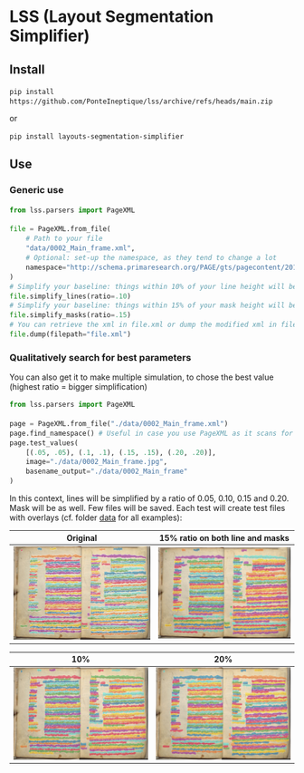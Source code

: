 LSS (Layout Segmentation Simplifier)
====================================


## Install

`pip install https://github.com/PonteIneptique/lss/archive/refs/heads/main.zip`

or 

`pip install layouts-segmentation-simplifier`
## Use

### Generic use

```python
from lss.parsers import PageXML

file = PageXML.from_file(
    # Path to your file
    "data/0002_Main_frame.xml",
    # Optional: set-up the namespace, as they tend to change a lot
    namespace="http://schema.primaresearch.org/PAGE/gts/pagecontent/2019-07-15" 
)
# Simplify your baseline: things within 10% of your line height will be discarded (Seems to be a good number)
file.simplify_lines(ratio=.10)
# Simplify your baseline: things within 15% of your mask height will be discarded (Seems to be a good number)
file.simplify_masks(ratio=.15)
# You can retrieve the xml in file.xml or dump the modified xml in file.xml
file.dump(filepath="file.xml")

```

### Qualitatively search for best parameters

You can also get it to make multiple simulation, to chose the best value (highest ratio = bigger simplification)

```python
from lss.parsers import PageXML

page = PageXML.from_file("./data/0002_Main_frame.xml")
page.find_namespace() # Useful in case you use PageXML as it scans for the right namespace
page.test_values(
    [(.05, .05), (.1, .1), (.15, .15), (.20, .20)],
    image="./data/0002_Main_frame.jpg",
    basename_output="./data/0002_Main_frame"
)
```

In this context, lines will be simplified by a ratio of 0.05, 0.10, 0.15 and 0.20. Mask will be as well. 
Few files will be saved. Each test will create test files with overlays (cf. folder [data](./data) for all examples):

Original            |  15% ratio on both line and masks
:-------------------------:|:-------------------------:
![Original Mask](./data/0002_Main_frame.jpg.original.jpg)  |  ![Original Mask](./data/0002_Main_frame.jpg.line0.15-mask0.15.jpg)

10%            |  20%
:-------------------------:|:-------------------------:
![Original Mask](./data/0002_Main_frame.jpg.line0.1-mask0.1.jpg)  |  ![Original Mask](./data/0002_Main_frame.jpg.line0.2-mask0.2.jpg)


